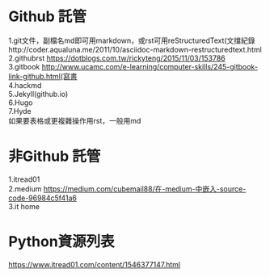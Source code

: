 # Github 託管  
1.git文件，副檔名md即可用markdown，或rst可用reStructuredText(文擋紀錄http://coder.aqualuna.me/2011/10/asciidoc-markdown-restructuredtext.html 
2.githubrst https://dotblogs.com.tw/rickyteng/2015/11/03/153786  
3.gitbook http://www.ucamc.com/e-learning/computer-skills/245-gitbook-link-github.html(寫書  
4.hackmd  
5.Jekyll(github.io)   
6.Hugo  
7.Hyde  
如果要表格或更複雜操作用rst，一般用md

# 非Github 託管  
1.itread01  
2.medium https://medium.com/cubemail88/在-medium-中嵌入-source-code-96984c5f41a6   
3.it home  

# Python資源列表
https://www.itread01.com/content/1546377147.html
